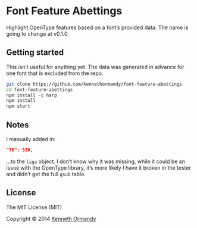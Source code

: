 <!--
[![Header image, 728px wide, @2x for hi-dpi devices.](preview.png)](https://github.com/kennethormandy/font-feature-abetting)

***
-->
# Font Feature Abettings

Highlight OpenType features based on a font’s provided data. The name is going to change at v0.1.0.

## Getting started

This isn’t useful for anything yet. The data was generated in advance for one font that is excluded from the repo.

```sh
git clone https://github.com/kennethormandy/font-feature-abettings
cd font-feature-abettings
npm install -g harp
npm install
npm start
```

## Notes

I manually added in:

```json
"76": 530,
```

…to the `liga` object. I don’t know why it was missing, while it could be an issue with the OpenType library, it’s more likely I have it broken in the tester and didn’t get the full `gsub` table.

## License

The MIT License (MIT)

Copyright © 2014 [Kenneth Ormandy](http://kennethormandy.com)
